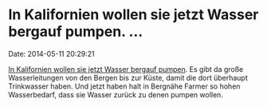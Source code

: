 In Kalifornien wollen sie jetzt Wasser bergauf pumpen. \...
===========================================================

Date: 2014-05-11 20:29:21

[In Kalifornien wollen sie jetzt Wasser bergauf
pumpen](http://www.mercurynews.com/california/ci_25707539/water-flows-uphill-maybe-california-drought).
Es gibt da große Wasserleitungen von den Bergen bis zur Küste, damit die
dort überhaupt Trinkwasser haben. Und jetzt haben halt in Bergnähe
Farmer so hohen Wasserbedarf, dass sie Wasser zurück zu denen pumpen
wollen.
